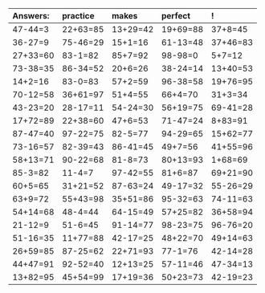| Answers: | practice | makes | perfect | ! |
| :--- | :--- | :--- | :--- | :--- |
| 47-44=3 | 22+63=85 | 13+29=42 | 19+69=88 | 37+8=45 | 
| 36-27=9 | 75-46=29 | 15+1=16 | 61-13=48 | 37+46=83 | 
| 27+33=60 | 83-1=82 | 85+7=92 | 98-98=0 | 5+7=12 | 
| 73-38=35 | 86-34=52 | 20+6=26 | 38-24=14 | 13+40=53 | 
| 14+2=16 | 83-0=83 | 57+2=59 | 96-38=58 | 19+76=95 | 
| 70-12=58 | 36+61=97 | 51+4=55 | 66+4=70 | 31+3=34 | 
| 43-23=20 | 28-17=11 | 54-24=30 | 56+19=75 | 69-41=28 | 
| 17+72=89 | 22+38=60 | 47+6=53 | 71-47=24 | 8+83=91 | 
| 87-47=40 | 97-22=75 | 82-5=77 | 94-29=65 | 15+62=77 | 
| 73-16=57 | 82-39=43 | 86-41=45 | 49+7=56 | 41+55=96 | 
| 58+13=71 | 90-22=68 | 81-8=73 | 80+13=93 | 1+68=69 | 
| 85-3=82 | 11-4=7 | 97-42=55 | 81+6=87 | 69+21=90 | 
| 60+5=65 | 31+21=52 | 87-63=24 | 49-17=32 | 55-26=29 | 
| 63+9=72 | 55+43=98 | 35+51=86 | 95-32=63 | 74-11=63 | 
| 54+14=68 | 48-4=44 | 64-15=49 | 57+25=82 | 36+58=94 | 
| 21-12=9 | 51-6=45 | 91-14=77 | 98-23=75 | 96-76=20 | 
| 51-16=35 | 11+77=88 | 42-17=25 | 48+22=70 | 49+14=63 | 
| 26+59=85 | 87-25=62 | 22+71=93 | 77-1=76 | 42-14=28 | 
| 44+47=91 | 92-52=40 | 12+13=25 | 57-11=46 | 47-34=13 | 
| 13+82=95 | 45+54=99 | 17+19=36 | 50+23=73 | 42-19=23 | 
